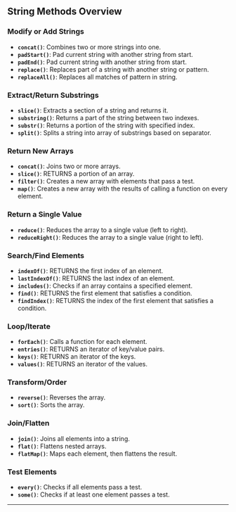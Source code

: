 ## String Methods Overview

### Modify or Add Strings
- **`concat()`**: Combines two or more strings into one.
- **`padStart()`**: Pad current string with another string from start.
- **`padEnd()`**: Pad current string with another string from start.
- **`replace()`**: Replaces part of a string with another string or pattern.
- **`replaceAll()`**: Replaces all matches of pattern in string.

### Extract/Return Substrings
- **`slice()`**: Extracts a section of a string and returns it.
- **`substring()`**: Returns a part of the string between two indexes.
- **`substr()`**: Returns a portion of the string with specified index.
- **`split()`**: Splits a string into array of substrings based on separator.

### Return New Arrays
- **`concat()`**: Joins two or more arrays.
- **`slice()`**: RETURNS a portion of an array.
- **`filter()`**: Creates a new array with elements that pass a test.
- **`map()`**: Creates a new array with the results of calling a function on every element.

### Return a Single Value
- **`reduce()`**: Reduces the array to a single value (left to right).
- **`reduceRight()`**: Reduces the array to a single value (right to left).

### Search/Find Elements
- **`indexOf()`**: RETURNS the first index of an element.
- **`lastIndexOf()`**: RETURNS the last index of an element.
- **`includes()`**: Checks if an array contains a specified element.
- **`find()`**: RETURNS the first element that satisfies a condition.
- **`findIndex()`**: RETURNS the index of the first element that satisfies a condition.

### Loop/Iterate
- **`forEach()`**: Calls a function for each element.
- **`entries()`**: RETURNS an iterator of key/value pairs.
- **`keys()`**: RETURNS an iterator of the keys.
- **`values()`**: RETURNS an iterator of the values.

### Transform/Order
- **`reverse()`**: Reverses the array.
- **`sort()`**: Sorts the array.

### Join/Flatten
- **`join()`**: Joins all elements into a string.
- **`flat()`**: Flattens nested arrays.
- **`flatMap()`**: Maps each element, then flattens the result.

### Test Elements
- **`every()`**: Checks if all elements pass a test.
- **`some()`**: Checks if at least one element passes a test.

---